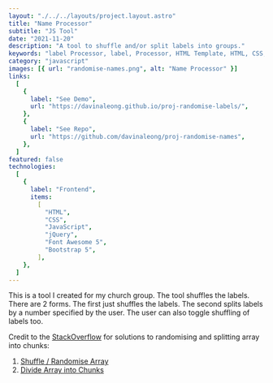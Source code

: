 ```yaml
---
layout: "./../../layouts/project.layout.astro"
title: "Name Processor"
subtitle: "JS Tool"
date: "2021-11-20"
description: "A tool to shuffle and/or split labels into groups."
keywords: "label Processor, label, Processor, HTML Template, HTML, CSS, jQuery, Bootstrap 5, Font Awesome 5, Flex, JavaScript, JS"
category: "javascript"
images: [{ url: "randomise-names.png", alt: "Name Processor" }]
links:
  [
    {
      label: "See Demo",
      url: "https://davinaleong.github.io/proj-randomise-labels/",
    },
    {
      label: "See Repo",
      url: "https://github.com/davinaleong/proj-randomise-names",
    },
  ]
featured: false
technologies:
  [
    {
      label: "Frontend",
      items:
        [
          "HTML",
          "CSS",
          "JavaScript",
          "jQuery",
          "Font Awesome 5",
          "Bootstrap 5",
        ],
    },
  ]
---
```


This is a tool I created for my church group. The tool shuffles the labels. There are 2 forms. The first just shuffles the labels. The second splits labels by a number specified by the user. The user can also toggle shuffling of labels too.

Credit to the [StackOverflow](https://stackoverflow.com/) for solutions to randomising and splitting array into chunks:

1. [Shuffle / Randomise Array](https://stackoverflow.com/questions/2450954/how-to-randomize-shuffle-a-javascript-array)
1. [Divide Array into Chunks](https://stackoverflow.com/questions/8495687/split-array-into-chunks)
